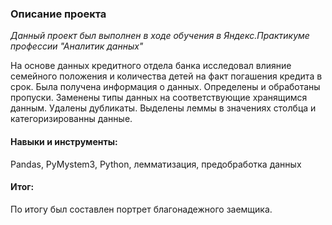 ### Описание проекта

*Данный проект был выполнен в ходе обучения в Яндекс.Практикуме профессии "Аналитик данных"*

На основе данных кредитного отдела банка исследовал влияние семейного положения и количества детей на факт погашения кредита в срок. Была получена информация о данных. Определены и обработаны пропуски. Заменены типы данных на соответствующие хранящимся данным. Удалены дубликаты. Выделены леммы в значениях столбца и категоризированны данные.

#### Навыки и инструменты:
Pandas, PyMystem3, Python, лемматизация, предобработка данных

#### Итог:
По итогу был составлен портрет благонадежного заемщика.

